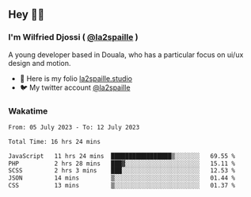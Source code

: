 ## Hey 👋🏾
### I'm Wilfried Djossi ( <a href="https://twitter.com/la2spaille/" target="_blank">@la2spaille</a> )
A young developer based in Douala, who has a particular focus on ui/ux design and motion.

- 🎨 Here is my folio [la2spaille.studio](https://la2spaille.studio/)
- 🐦 My twitter account [@la2spaille](https://twitter.com/la2spaille/)

### Wakatime
<!--START_SECTION:waka-->

```txt
From: 05 July 2023 - To: 12 July 2023

Total Time: 16 hrs 24 mins

JavaScript   11 hrs 24 mins  █████████████████▒░░░░░░░   69.55 %
PHP          2 hrs 28 mins   ███▓░░░░░░░░░░░░░░░░░░░░░   15.11 %
SCSS         2 hrs 3 mins    ███░░░░░░░░░░░░░░░░░░░░░░   12.53 %
JSON         14 mins         ▒░░░░░░░░░░░░░░░░░░░░░░░░   01.44 %
CSS          13 mins         ▒░░░░░░░░░░░░░░░░░░░░░░░░   01.37 %
```

<!--END_SECTION:waka-->
<!--
**la2spaille/la2spaille** is a ✨ _special_ ✨ repository because its `README.md` (this file) appears on your GitHub profile.

Here are some ideas to get you started:

- 🔭 I’m currently working on ...
- 🌱 I’m currently learning ...
- 👯 I’m looking to collaborate on ...
- 🤔 I’m looking for help with ...
- 💬 Ask me about ...
- 📫 How to reach me: ...
- 😄 Pronouns: ...
- ⚡ Fun fact: ...
-->
